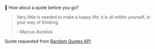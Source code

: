 📣 How about a quote before you go?

> Very little is needed to make a happy life; it is all within yourself, in your way of thinking.
>
> <p>- Marcus Aurelius</p>

Quote requested from [Random Quotes API](https://github.com/lukePeavey/quotable)
